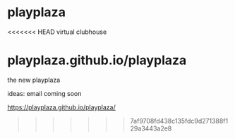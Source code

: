 # playplaza
<<<<<<< HEAD
virtual clubhouse

playplaza.github.io/playplaza
=======
the new playplaza

ideas: email coming soon

https://playplaza.github.io/playplaza/
>>>>>>> 7af9708fd438c135fdc9d271388f129a3443a2e8
